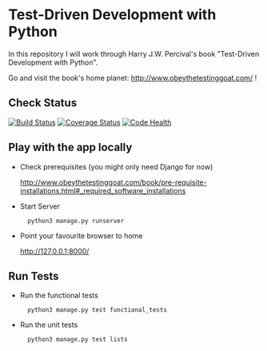 # Test-Driven Development with Python

In this repository I will work through Harry J.W. Percival's book "Test-Driven Development with Python".

Go and visit the book's home planet: http://www.obeythetestinggoat.com/ !

## Check Status

[![Build Status](https://travis-ci.org/gesellc/tdd-with-python.svg?branch=master)](https://travis-ci.org/gesellc/tdd-with-python) [![Coverage Status](https://coveralls.io/repos/github/gesellc/tdd-with-python/badge.svg?branch=master)](https://coveralls.io/github/gesellc/tdd-with-python?branch=master) [![Code Health](https://landscape.io/github/gesellc/tdd-with-python/master/landscape.svg?style=flat)](https://landscape.io/github/gesellc/tdd-with-python/master)


## Play with the app locally

* Check prerequisites (you might only need Django for now)

  http://www.obeythetestinggoat.com/book/pre-requisite-installations.html#_required_software_installations

* Start Server

        python3 manage.py runserver

* Point your favourite browser to home

  http://127.0.0.1:8000/

## Run Tests

* Run the functional tests

        python3 manage.py test functional_tests

* Run the unit tests

        python3 manage.py test lists
